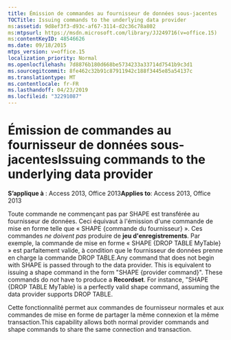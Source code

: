 ```yaml
---
title: Émission de commandes au fournisseur de données sous-jacentes
TOCTitle: Issuing commands to the underlying data provider
ms:assetid: 9d8ef3f3-d93c-af67-3114-d2c36c78a802
ms:mtpsurl: https://msdn.microsoft.com/library/JJ249716(v=office.15)
ms:contentKeyID: 48546626
ms.date: 09/18/2015
mtps_version: v=office.15
localization_priority: Normal
ms.openlocfilehash: 7d8876b180d668be5734233a33714d7541b9c3d1
ms.sourcegitcommit: 8fe462c32b91c87911942c188f3445e85a54137c
ms.translationtype: MT
ms.contentlocale: fr-FR
ms.lasthandoff: 04/23/2019
ms.locfileid: "32291087"
---
```

# <a name="issuing-commands-to-the-underlying-data-provider"></a><span data-ttu-id="fdbb9-102">Émission de commandes au fournisseur de données sous-jacentes</span><span class="sxs-lookup"><span data-stu-id="fdbb9-102">Issuing commands to the underlying data provider</span></span>

<span data-ttu-id="fdbb9-103">**S’applique à** : Access 2013, Office 2013</span><span class="sxs-lookup"><span data-stu-id="fdbb9-103">**Applies to**: Access 2013, Office 2013</span></span>

<span data-ttu-id="fdbb9-p101">Toute commande ne commençant pas par SHAPE est transférée au fournisseur de données. Ceci équivaut à l'émission d'une commande de mise en forme telle que « SHAPE {commande du fournisseur} ». Ces commandes *ne doivent pas* produire de **jeu d'enregistrements**. Par exemple, la commande de mise en forme « SHAPE {DROP TABLE MyTable} » est parfaitement valide, à condition que le fournisseur de données prenne en charge la commande DROP TABLE.</span><span class="sxs-lookup"><span data-stu-id="fdbb9-p101">Any command that does not begin with SHAPE is passed through to the data provider. This is equivalent to issuing a shape command in the form "SHAPE {provider command}". These commands do *not* have to produce a **Recordset**. For instance, "SHAPE {DROP TABLE MyTable} is a perfectly valid shape command, assuming the data provider supports DROP TABLE.</span></span>

<span data-ttu-id="fdbb9-108">Cette fonctionnalité permet aux commandes de fournisseur normales et aux commandes de mise en forme de partager la même connexion et la même transaction.</span><span class="sxs-lookup"><span data-stu-id="fdbb9-108">This capability allows both normal provider commands and shape commands to share the same connection and transaction.</span></span>

